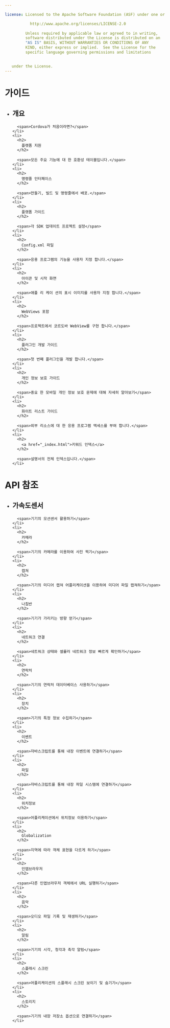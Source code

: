 ```yaml
---

license: Licensed to the Apache Software Foundation (ASF) under one or more contributor license agreements. See the NOTICE file distributed with this work for additional information regarding copyright ownership. The ASF licenses this file to you under the Apache License, Version 2.0 (the "License"); you may not use this file except in compliance with the License. You may obtain a copy of the License at

           http://www.apache.org/licenses/LICENSE-2.0
    
         Unless required by applicable law or agreed to in writing,
         software distributed under the License is distributed on an
         "AS IS" BASIS, WITHOUT WARRANTIES OR CONDITIONS OF ANY
         KIND, either express or implied.  See the License for the
         specific language governing permissions and limitations
    

   under the License.
---
```


<div id="home">
  <h1>
    가이드
  </h1>
  
  <ul>
    <li>
      <h2>
        개요
      </h2>
      
      <span>Cordova가 처음이라면?</span>
    </li>
    <li>
      <h2>
        플랫폼 지원
      </h2>
      
      <span>모든 주요 기능에 대 한 호환성 테이블입니다.</span>
    </li>
    <li>
      <h2>
        명령줄 인터페이스
      </h2>
      
      <span>만들기, 빌드 및 명령줄에서 배포.</span>
    </li>
    <li>
      <h2>
        플랫폼 가이드
      </h2>
      
      <span>각 SDK 업데이트 프로젝트 설정</span>
    </li>
    <li>
      <h2>
        Config.xml 파일
      </h2>
      
      <span>응용 프로그램의 기능을 사용자 지정 합니다.</span>
    </li>
    <li>
      <h2>
        아이콘 및 시작 화면
      </h2>
      
      <span>애플 리 케이 션의 표시 이미지를 사용자 지정 합니다.</span>
    </li>
    <li>
      <h2>
        WebViews 포함
      </h2>
      
      <span>프로젝트에서 코르도바 WebView를 구현 합니다.</span>
    </li>
    <li>
      <h2>
        플러그인 개발 가이드
      </h2>
      
      <span>첫 번째 플러그인을 개발 합니다.</span>
    </li>
    <li>
      <h2>
        개인 정보 보호 가이드
      </h2>
      
      <span>중요 한 모바일 개인 정보 보호 문제에 대해 자세히 알아보기</span>
    </li>
    <li>
      <h2>
        화이트 리스트 가이드
      </h2>
      
      <span>외부 리소스에 대 한 응용 프로그램 액세스를 부여 합니다.</span>
    </li>
    <li>
      <h2>
        <a href="_index.html">키워드 인덱스</a>
      </h2>
      
      <span>설명서의 전체 인덱스입니다.</span>
    </li>
  </ul>
  
  <h1>
    API 참조
  </h1>
  
  <ul>
    <li>
      <h2>
        가속도센서
      </h2>
      
      <span>기기의 모션센서 활용하기</span>
    </li>
    <li>
      <h2>
        카메라
      </h2>
      
      <span>기기의 카메라를 이용하여 사진 찍기</span>
    </li>
    <li>
      <h2>
        캡쳐
      </h2>
      
      <span>기기의 미디어 캡쳐 어플리케이션을 이용하여 미디어 파일 캡쳐하기</span>
    </li>
    <li>
      <h2>
        나침반
      </h2>
      
      <span>기기가 가리키는 방향 얻기</span>
    </li>
    <li>
      <h2>
        네트워크 연결
      </h2>
      
      <span>네트워크 상태와 셀룰러 네트워크 정보 빠르게 확인하기</span>
    </li>
    <li>
      <h2>
        연락처
      </h2>
      
      <span>기기의 연락처 데이터베이스 사용하기</span>
    </li>
    <li>
      <h2>
        장치
      </h2>
      
      <span>기기의 특정 정보 수집하기</span>
    </li>
    <li>
      <h2>
        이벤트
      </h2>
      
      <span>자바스크립트를 통해 내장 이벤트에 연결하기</span>
    </li>
    <li>
      <h2>
        파일
      </h2>
      
      <span>자바스크립트를 통해 내장 파일 시스템에 연결하기</span>
    </li>
    <li>
      <h2>
        위치정보
      </h2>
      
      <span>어플리케이션에서 위치정보 이용하기</span>
    </li>
    <li>
      <h2>
        Globalization
      </h2>
      
      <span>지역에 따라 객체 표현을 다르게 하기</span>
    </li>
    <li>
      <h2>
        인앱브라우저
      </h2>
      
      <span>다른 인앱브라우저 객체에서 URL 실행하기</span>
    </li>
    <li>
      <h2>
        음악
      </h2>
      
      <span>오디오 파일 기록 및 재생하기</span>
    </li>
    <li>
      <h2>
        알림
      </h2>
      
      <span>기기의 시각, 청각과 촉각 알림</span>
    </li>
    <li>
      <h2>
        스플래시 스크린
      </h2>
      
      <span>어플리케이션의 스플래시 스크린 보이기 및 숨기기</span>
    </li>
    <li>
      <h2>
        스토리지
      </h2>
      
      <span>기기의 내장 저장소 옵션으로 연결하기</span>
    </li>
  </ul>
</div>